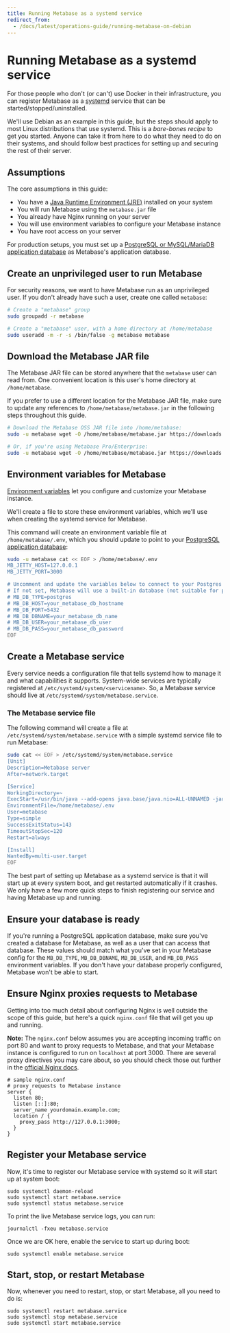 ```yaml
---
title: Running Metabase as a systemd service
redirect_from:
  - /docs/latest/operations-guide/running-metabase-on-debian
---
```


# Running Metabase as a systemd service

For those people who don't (or can't) use Docker in their infrastructure, you can register Metabase as a [systemd](https://wiki.debian.org/systemd) service that can be started/stopped/uninstalled.

We'll use Debian as an example in this guide, but the steps should apply to most Linux distributions that use systemd. This is a _bare-bones recipe_ to get you started. Anyone can take it from here to do what they need to do on their systems, and should follow best practices for setting up and securing the rest of their server.

## Assumptions

The core assumptions in this guide:

- You have a [Java Runtime Environment (JRE)](../installation-and-operation/running-the-metabase-jar-file#1-install-java-jre) installed on your system
- You will run Metabase using the `metabase.jar` file
- You already have Nginx running on your server
- You will use environment variables to configure your Metabase instance
- You have root access on your server

For production setups, you must set up a [PostgreSQL or MySQL/MariaDB application database](/../installation-and-operation/configuring-application-database) as Metabase's application database.

## Create an unprivileged user to run Metabase

For security reasons, we want to have Metabase run as an unprivileged user. If you don't already have such a user, create one called `metabase`:

```sh
# Create a "metabase" group
sudo groupadd -r metabase

# Create a "metabase" user, with a home directory at /home/metabase
sudo useradd -m -r -s /bin/false -g metabase metabase
```

## Download the Metabase JAR file

The Metabase JAR file can be stored anywhere that the `metabase` user can read from.
One convenient location is this user's home directory at `/home/metabase`.

If you prefer to use a different location for the Metabase JAR file, make sure to update any references to `/home/metabase/metabase.jar` in the following steps throughout this guide.

```sh
# Download the Metabase OSS JAR file into /home/metabase:
sudo -u metabase wget -O /home/metabase/metabase.jar https://downloads.metabase.com/latest/metabase.jar

# Or, if you're using Metabase Pro/Enterprise:
sudo -u metabase wget -O /home/metabase/metabase.jar https://downloads.metabase.com/enterprise/latest/metabase.jar

```

## Environment variables for Metabase

[Environment variables](../configuring-metabase/environment-variables.md) let you configure and customize your Metabase instance.

We'll create a file to store these environment variables, which we'll use when creating the systemd service for Metabase.

This command will create an environment variable file at `/home/metabase/.env`, which you should update to point to your [PostgreSQL application database](/docs/latest/installation-and-operation/configuring-application-database):

```bash
sudo -u metabase cat << EOF > /home/metabase/.env
MB_JETTY_HOST=127.0.0.1
MB_JETTY_PORT=3000

# Uncomment and update the variables below to connect to your Postgres application database
# If not set, Metabase will use a built-in database (not suitable for production)
# MB_DB_TYPE=postgres
# MB_DB_HOST=your_metabase_db_hostname
# MB_DB_PORT=5432
# MB_DB_DBNAME=your_metabase_db_name
# MB_DB_USER=your_metabase_db_user
# MB_DB_PASS=your_metabase_db_password
EOF
```

## Create a Metabase service

Every service needs a configuration file that tells systemd how to manage it and what capabilities it supports. System-wide services are typically registered at `/etc/systemd/system/<servicename>`. So, a Metabase service should live at `/etc/systemd/system/metabase.service`.

### The Metabase service file

The following command will create a file at `/etc/systemd/system/metabase.service` with a simple systemd service file to run Metabase:

```sh
sudo cat << EOF > /etc/systemd/system/metabase.service
[Unit]
Description=Metabase server
After=network.target

[Service]
WorkingDirectory=~
ExecStart=/usr/bin/java --add-opens java.base/java.nio=ALL-UNNAMED -jar /home/metabase/metabase.jar
EnvironmentFile=/home/metabase/.env
User=metabase
Type=simple
SuccessExitStatus=143
TimeoutStopSec=120
Restart=always

[Install]
WantedBy=multi-user.target
EOF
```

The best part of setting up Metabase as a systemd service is that it will start up at every system boot, and get restarted automatically if it crashes. We only have a few more quick steps to finish registering our service and having Metabase up and running.

## Ensure your database is ready

If you're running a PostgreSQL application database, make sure you've created a database for Metabase, as well as a user that can access that database. These values should match what you've set in your Metabase config for the `MB_DB_TYPE`, `MB_DB_DBNAME`, `MB_DB_USER`, and `MB_DB_PASS` environment variables. If you don't have your database properly configured, Metabase won't be able to start.

## Ensure Nginx proxies requests to Metabase

Getting into too much detail about configuring Nginx is well outside the scope of this guide, but here's a quick `nginx.conf` file that will get you up and running.

**Note:** The `nginx.conf` below assumes you are accepting incoming traffic on port 80 and want to proxy requests to Metabase, and that your Metabase instance is configured to run on `localhost` at port 3000. There are several proxy directives you may care about, so you should check those out further in the [official Nginx docs](https://nginx.org/en/docs/).

```
# sample nginx.conf
# proxy requests to Metabase instance
server {
  listen 80;
  listen [::]:80;
  server_name yourdomain.example.com;
  location / {
    proxy_pass http://127.0.0.1:3000;
  }
}
```

## Register your Metabase service

Now, it's time to register our Metabase service with systemd so it will start up at system boot:

```
sudo systemctl daemon-reload
sudo systemctl start metabase.service
sudo systemctl status metabase.service
```

To print the live Metabase service logs, you can run:

```
journalctl -fxeu metabase.service
```

Once we are OK here, enable the service to start up during boot:

```
sudo systemctl enable metabase.service
```

## Start, stop, or restart Metabase

Now, whenever you need to restart, stop, or start Metabase, all you need to do is:

```
sudo systemctl restart metabase.service
sudo systemctl stop metabase.service
sudo systemctl start metabase.service
```
